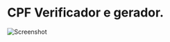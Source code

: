 # CPF Verificador e gerador.

![Screenshot](https://raw.githubusercontent.com/paulohbraga/VerificaCPF/master/Screen.png)